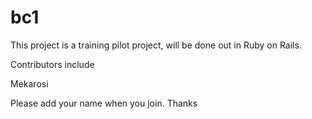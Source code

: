 # bc1

This project is a training pilot project, will be done out in Ruby on Rails.

Contributors include

Mekarosi

Please add your name when you join. Thanks
